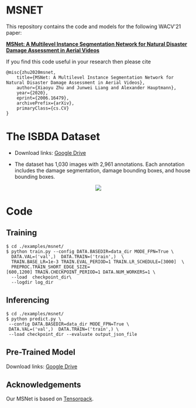 # MSNET
This repository contains the code and models for the following WACV'21 paper:

**[MSNet: A Multilevel Instance Segmentation Network for Natural Disaster Damage Assessment in Aerial Videos](https://arxiv.org/abs/2006.16479)** 

If you find this code useful in your research then please cite

```
@misc{zhu2020msnet,
    title={MSNet: A Multilevel Instance Segmentation Network for Natural Disaster Damage Assessment in Aerial Videos},
    author={Xiaoyu Zhu and Junwei Liang and Alexander Hauptmann},
    year={2020},
    eprint={2006.16479},
    archivePrefix={arXiv},
    primaryClass={cs.CV}
}
```
# The ISBDA Dataset

+ Download links: [Google Drive](https://drive.google.com/file/d/1kEKJ8kr1aScXz_1El7Mn-Yi0ANducQIW/view?usp=sharing)

+ The dataset has 1,030 images with 2,961 annotations. Each annotation includes the damage segmentation, damage bounding boxes, and house bounding boxes. 

<div align="center">
  <div style="">
      <img src="data_vis.png"/>
  </div>
</div>

# Code
## Training
```
$ cd ./examples/msnet/
$ python train.py --config DATA.BASEDIR=data_dir MODE_FPN=True \
  DATA.VAL=('val',)  DATA.TRAIN=('train',)  \
  TRAIN.BASE_LR=1e-3 TRAIN.EVAL_PERIOD=1 TRAIN.LR_SCHEDULE=[3000]  \
  PREPROC.TRAIN_SHORT_EDGE_SIZE=[600,1200] TRAIN.CHECKPOINT_PERIOD=1 DATA.NUM_WORKERS=1 \
  --load  checkpoint_dir\
  --logdir log_dir
```
## Inferencing
```
$ cd ./examples/msnet/
$ python predict.py \
 --config DATA.BASEDIR=data_dir MODE_FPN=True \
 DATA.VAL=('val',)  DATA.TRAIN=('train',) \
 --load checkpoint_dir --evaluate output_json_file
```
## Pre-Trained Model
Download links: [Google Drive](https://drive.google.com/drive/folders/1aCvZ-jjYKJbserHrdK3X4xS6tLFGIbpp?usp=sharing)

## Acknowledgements
Our MSNet is based on [Tensorpack](https://github.com/tensorpack/tensorpack/tree/master/examples/FasterRCNN).
